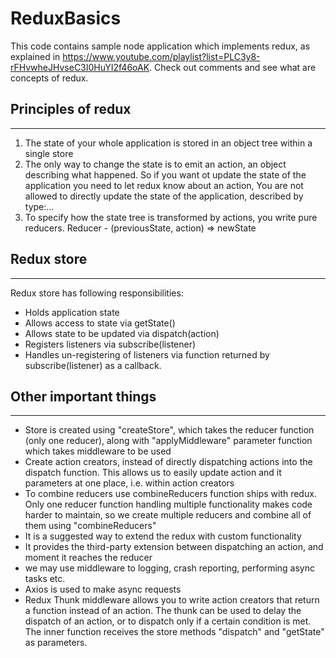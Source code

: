 # ReduxBasics
This code contains sample node application which implements redux, as explained in https://www.youtube.com/playlist?list=PLC3y8-rFHvwheJHvseC3I0HuYI2f46oAK. Check out comments and see what are concepts of redux.

## Principles of redux
-----------------------
1) The state of your whole application is stored in an object tree within a single store
2) The only way to change the state is to emit an action, an object describing what happened. So if you want ot update the state of the application you need to let redux know about an action, You are not allowed to directly update the state of the application, described by type:...
3) To specify how the state tree is transformed by actions, you write pure reducers.
Reducer - (previousState, action) => newState


## Redux store
-----------------
Redux store has following responsibilities:
- Holds application state
- Allows access to state via getState()
- Allows state to be updated via dispatch(action) 
- Registers listeners via subscribe(listener)
- Handles un-registering of listeners via function returned by subscribe(listener) as a callback.

## Other important things
---------------------
- Store is created using "createStore", which takes the reducer function (only one reducer), along with "applyMiddleware" parameter function which takes middleware to be used
- Create action creators, instead of directly dispatching actions into the dispatch function. This allows us to easily update action and it parameters at one place, i.e. within action creators
- To combine reducers use combineReducers function ships with redux. Only one reducer function handling multiple functionality makes code harder to maintain, so we create multiple reducers and combine all of them using "combineReducers"
- It is a suggested way to extend the redux with custom functionality
- It provides the third-party extension between dispatching an action, and moment it reaches the reducer
- we may use middleware to logging, crash reporting, performing async tasks etc.
- Axios is used to make async requests
- Redux Thunk middleware allows you to write action creators that return a function instead of an action. 	The thunk can be used to delay the dispatch of an action, or to dispatch only if a certain condition is met. The inner function receives the store methods "dispatch" and "getState" as parameters.